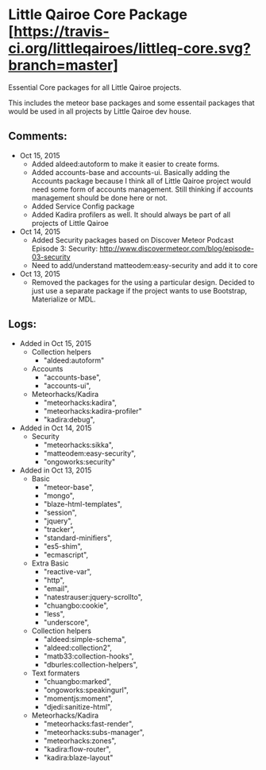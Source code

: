 # Little Qairoe Core Package [https://travis-ci.org/littleqairoes/littleq-core.svg?branch=master]

Essential Core packages for all Little Qairoe projects.

This includes the meteor base packages and some essentail packages that would be used in all projects by Little Qairoe dev house.

## Comments:
- Oct 15, 2015
  - Added aldeed:autoform to make it easier to create forms.
  - Added accounts-base and accounts-ui. Basically adding the Accounts package because I think all of Little Qairoe project would need some form of accounts management. Still thinking if accounts management should be done here or not.
  - Added Service Config package
  - Added Kadira profilers as well. It should always be part of all projects of Little Qairoe 
- Oct 14, 2015
  - Added Security packages based on Discover Meteor Podcast Episode 3: Security: http://www.discovermeteor.com/blog/episode-03-security
  - Need to add/understand matteodem:easy-security and add it to core
- Oct 13, 2015
  - Removed the packages for the using a particular design. Decided to just use a separate package if the project wants to use Bootstrap, Materialize or MDL.

## Logs:
- Added in Oct 15, 2015
  - Collection helpers
    - "aldeed:autoform"
  - Accounts
    - "accounts-base",
    - "accounts-ui",
  - Meteorhacks/Kadira
    - "meteorhacks:kadira",
    - "meteorhacks:kadira-profiler"
    - "kadira:debug",    
- Added in Oct 14, 2015
  - Security
    - "meteorhacks:sikka",
    - "matteodem:easy-security",
    - "ongoworks:security"
- Added in Oct 13, 2015
	- Basic
	  - "meteor-base",
	  - "mongo",
	  - "blaze-html-templates",
	  - "session",
	  - "jquery",
	  - "tracker",
	  - "standard-minifiers",
	  - "es5-shim",
	  - "ecmascript",
  - Extra Basic
	  - "reactive-var",
	  - "http",
	  - "email",
	  - "natestrauser:jquery-scrollto",
	  - "chuangbo:cookie",
  	- "less",
    - "underscore",
  - Collection helpers
    - "aldeed:simple-schema",
    - "aldeed:collection2",
    - "matb33:collection-hooks",
    - "dburles:collection-helpers",
  - Text formaters
    - "chuangbo:marked",
    - "ongoworks:speakingurl",
    - "momentjs:moment",
    - "djedi:sanitize-html",
  - Meteorhacks/Kadira
    - "meteorhacks:fast-render",
    - "meteorhacks:subs-manager",
    - "meteorhacks:zones",
    - "kadira:flow-router",
    - "kadira:blaze-layout"